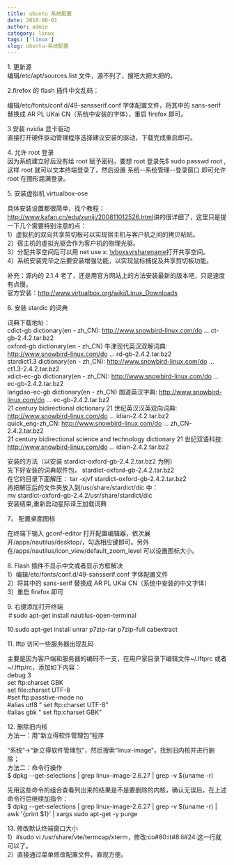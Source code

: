 ```yaml
---
title: ubuntu 系统配置
date: 2010-08-01
author: admin
category: linux
tags: ['linux']
slug: ubuntu-系统配置
---
```


<div id="blog_text">

​1. 更新源  
编辑/etc/apt/sources.list 文件，源不列了，搜吧大把大把的。

2.firefox 的 flash 插件中文乱码：

编辑/etc/fonts/conf.d/49-sansserif.conf 字体配置文件，将其中的 sans-serif 替换成 AR
PL UKai CN（系统中安装的字体），重启 firefox 即可。

3.安装 nvidia 显卡驱动  
直接打开硬件驱动管理程序选择建议安装的驱动，下载完成重启即可。

​4. 允许 root 登录  
因为系统建立好后没有给 root 赋予密码，要想 root 登录先\$ sudo passwd root ,
这样 root 就可以文本终端登录了，然后设置 系统--系统管理--登录窗口
即可允许 root 在图形届满登录。

​5. 安装虚拟机 virtualbox-ose

具体安装设置都很简单，找个教程：<http://www.kafan.cn/edu/xuniji/200811012526.html>讲的很详细了，这里只是提一下几个需要特别注意的点：  
1）虚拟机的双向共享剪切板可以实现宿主机与客户机之间的拷贝粘贴。  
2）宿主机的虚拟光驱会作为客户机的物理光驱。  
3）分配共享空间后可以用 net use x:
[\\vboxsvrsharename](file://vboxsvr/sharename)打开共享空间。  
4）系统安装完毕之后要安装增强功能，以实现鼠标捕捉及共享剪切板功能。

补充：源内的 2.1.4 老了，还是用官方网站上的方法安装最新的版本吧，只是速度有点慢。  
官方安装：<http://www.virtualbox.org/wiki/Linux_Downloads>

​6. 安装 stardic 的词典

词典下载地址：  
cdict-gb dictionary(en - zh_CN): <http://www.snowbird-linux.com/do>
... ct-gb-2.4.2.tar.bz2  
oxford-gb dictionary(en - zh_CN) 牛津现代英汉双解词典:
<http://www.snowbird-linux.com/do> ... rd-gb-2.4.2.tar.bz2  
stardict1.3 dictionary(en - zh_CN): <http://www.snowbird-linux.com/do>
... ct1.3-2.4.2.tar.bz2  
xdict-ec-gb dictionary(en - zh_CN): <http://www.snowbird-linux.com/do>
... ec-gb-2.4.2.tar.bz2  
langdao-ec-gb dictionary(en - zh_CN) 朗道英汉字典:
<http://www.snowbird-linux.com/do> ... ec-gb-2.4.2.tar.bz2  
21 century bidirectional dictionary 21 世纪英汉汉英双向词典:
<http://www.snowbird-linux.com/do> ... idian-2.4.2.tar.bz2  
quick_eng-zh_CN: <http://www.snowbird-linux.com/do> ...
zh_CN-2.4.2.tar.bz2  
21 century bidirectional science and technology dictionary
21 世纪双语科技: <http://www.snowbird-linux.com/do> ...
idian-2.4.2.tar.bz2

安装的方法（以安装 stardict-oxford-gb-2.4.2.tar.bz2 为例）  
先下好安装的词典软件包， stardict-oxford-gb-2.4.2.tar.bz2  
在它的目录下面解压： tar -xjvf stardict-oxford-gb-2.4.2.tar.bz2  
再把解压后的文件夹放入到/usr/share/stardict/dic 中：  
mv stardict-oxford-gb-2.4.2/usr/share/stardict/dic  
安装结束,重新启动星际译王加载词典

7。 配置桌面图标

在终端下输入 gconf-editor 打开配置编辑器，依次展开/apps/nautilus/desktop/，勾选相应键即可。另外在/apps/nautilus/icon_view/default_zoom_level 可以设置图标大小。

​8. Flash 插件不显示中文或者显示方框解决  
1）编辑/etc/fonts/conf.d/49-sansserif.conf 字体配置文件  
2）将其中的 sans-serif 替换成 AR PL UKai CN（系统中安装的中文字体）  
3）重启 firefox 即可

​9. 右键添加打开终端  
＃sudo apt-get install nautilus-open-terminal

10.sudo apt-get install unrar p7zip-rar p7zip-full cabextract

​11. lftp 访问一些服务器出现乱码

主要是因为客户端和服务器的编码不一支，在用户家目录下编辑文件\~/.lftprc 或者\~/.lftp/rc，添加如下内容：  
debug 3  
set ftp:charset GBK  
set file:charset UTF-8  
\#set ftp:passtive-mode no  
\#alias utf8 " set ftp:charset UTF-8"  
\#alias gbk " set ftp:charset GBK"

​12. 删除旧内核  
方法一：用“新立得软件管理包”程序

“系统”-\>“新立得软件管理包”，然后搜索“linux-image”，找到旧内核并进行删除；  
方法二：命令行操作  
\$ dpkg --get-selections | grep linux-image-2.6.27 | grep -v \$(uname
-r)

先用这些命令的组合查看列出来的结果是不是要删除的内核，确认无误后，在上述命令行后继续加指令：  
\$ dpkg --get-selections | grep linux-image-2.6.27 | grep -v \$(uname
-r) | awk '{print \$1}' | xargs sudo apt-get -y purge

​13. 修改默认终端窗口大小  
1）\#sudo vi
/usr/share/vte/termcap/xterm，修改:co\#80:it\#8:li\#24:这一行就可以了。  
2）直接通过菜单修改配置文件，直观方便。

</div>

